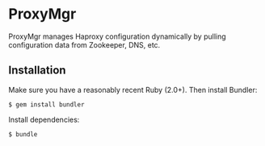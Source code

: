 # ProxyMgr

ProxyMgr manages Haproxy configuration dynamically by pulling configuration
data from Zookeeper, DNS, etc.

## Installation

Make sure you have a reasonably recent Ruby (2.0+). Then install Bundler:

```shell
$ gem install bundler
```

Install dependencies:

```shell
$ bundle
```
